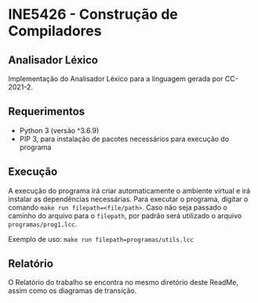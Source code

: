 # INE5426 - Construção de Compiladores
## Analisador Léxico
Implementação do Analisador Léxico para a linguagem gerada por CC-2021-2.

## Requerimentos
- Python 3 (versão ^3.6.9)
- PIP 3, para instalação de pacotes necessários para execução do programa

## Execução
A execução do programa irá criar automaticamente o ambiente virtual e irá instalar as dependências necessárias.
Para executar o programa, digitar o comando  `make run filepath=<file/path>`. 
Caso não seja passado o caminho do arquivo para o `filepath`, por padrão será utilizado o arquivo `programas/prog1.lcc`.

Exemplo de uso: `make run filepath=programas/utils.lcc`

## Relatório
O Relatório do trabalho se encontra no mesmo diretório deste ReadMe, assim como os diagramas de transição.


